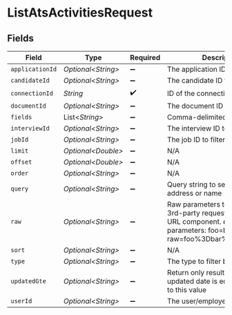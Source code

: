 # ListAtsActivitiesRequest


## Fields

| Field                                                                                                                                            | Type                                                                                                                                             | Required                                                                                                                                         | Description                                                                                                                                      |
| ------------------------------------------------------------------------------------------------------------------------------------------------ | ------------------------------------------------------------------------------------------------------------------------------------------------ | ------------------------------------------------------------------------------------------------------------------------------------------------ | ------------------------------------------------------------------------------------------------------------------------------------------------ |
| `applicationId`                                                                                                                                  | *Optional\<String>*                                                                                                                              | :heavy_minus_sign:                                                                                                                               | The application ID to filter by                                                                                                                  |
| `candidateId`                                                                                                                                    | *Optional\<String>*                                                                                                                              | :heavy_minus_sign:                                                                                                                               | The candidate ID to filter by                                                                                                                    |
| `connectionId`                                                                                                                                   | *String*                                                                                                                                         | :heavy_check_mark:                                                                                                                               | ID of the connection                                                                                                                             |
| `documentId`                                                                                                                                     | *Optional\<String>*                                                                                                                              | :heavy_minus_sign:                                                                                                                               | The document ID to filter by                                                                                                                     |
| `fields`                                                                                                                                         | List\<*String*>                                                                                                                                  | :heavy_minus_sign:                                                                                                                               | Comma-delimited fields to return                                                                                                                 |
| `interviewId`                                                                                                                                    | *Optional\<String>*                                                                                                                              | :heavy_minus_sign:                                                                                                                               | The interview ID to filter by                                                                                                                    |
| `jobId`                                                                                                                                          | *Optional\<String>*                                                                                                                              | :heavy_minus_sign:                                                                                                                               | The job ID to filter by                                                                                                                          |
| `limit`                                                                                                                                          | *Optional\<Double>*                                                                                                                              | :heavy_minus_sign:                                                                                                                               | N/A                                                                                                                                              |
| `offset`                                                                                                                                         | *Optional\<Double>*                                                                                                                              | :heavy_minus_sign:                                                                                                                               | N/A                                                                                                                                              |
| `order`                                                                                                                                          | *Optional\<String>*                                                                                                                              | :heavy_minus_sign:                                                                                                                               | N/A                                                                                                                                              |
| `query`                                                                                                                                          | *Optional\<String>*                                                                                                                              | :heavy_minus_sign:                                                                                                                               | Query string to search. eg. email address or name                                                                                                |
| `raw`                                                                                                                                            | *Optional\<String>*                                                                                                                              | :heavy_minus_sign:                                                                                                                               | Raw parameters to include in the 3rd-party request. Encoded as a URL component. eg. raw parameters: foo=bar&zoo=bar -> raw=foo%3Dbar%26zoo%3Dbar |
| `sort`                                                                                                                                           | *Optional\<String>*                                                                                                                              | :heavy_minus_sign:                                                                                                                               | N/A                                                                                                                                              |
| `type`                                                                                                                                           | *Optional\<String>*                                                                                                                              | :heavy_minus_sign:                                                                                                                               | The type to filter by                                                                                                                            |
| `updatedGte`                                                                                                                                     | *Optional\<String>*                                                                                                                              | :heavy_minus_sign:                                                                                                                               | Return only results whose updated date is equal or greater to this value                                                                         |
| `userId`                                                                                                                                         | *Optional\<String>*                                                                                                                              | :heavy_minus_sign:                                                                                                                               | The user/employee ID to filter by                                                                                                                |